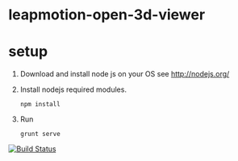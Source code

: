 leapmotion-open-3d-viewer
=========================


# setup

1. Download and install node js on your OS see http://nodejs.org/
2. Install nodejs required modules.

    ```
    npm install
    ```
3. Run
    ```
    grunt serve
    ```
[![Build Status](https://travis-ci.org/Nearsoft/leapmotion-open-3d-viewer.png?branch=master)](https://travis-ci.org/Nearsoft/leapmotion-open-3d-viewer)
